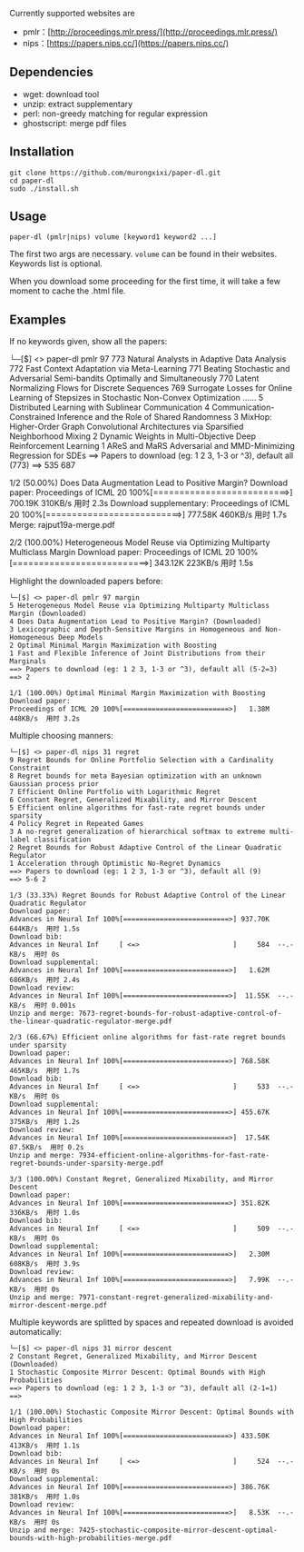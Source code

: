 Currently supported websites are

- pmlr：[http://proceedings.mlr.press/](http://proceedings.mlr.press/)
- nips：[https://papers.nips.cc/](https://papers.nips.cc/)

## Dependencies

- wget: download tool
- unzip: extract supplementary
- perl: non-greedy matching for regular expression
- ghostscript: merge pdf files

## Installation

```shell
git clone https://github.com/murongxixi/paper-dl.git
cd paper-dl
sudo ./install.sh
```

## Usage

```shell
paper-dl (pmlr|nips) volume [keyword1 keyword2 ...]
```

The first two args are necessary. `volume` can be found in their websites. Keywords list is optional.

When you download some proceeding for the first time, it will take a few moment to cache the .html file.

## Examples

If no keywords given, show all the papers:

└─[$] <> paper-dl pmlr 97
773 Natural Analysts in Adaptive Data Analysis
772 Fast Context Adaptation via Meta-Learning
771 Beating Stochastic and Adversarial Semi-bandits Optimally and Simultaneously
770 Latent Normalizing Flows for Discrete Sequences
769 Surrogate Losses for Online Learning of Stepsizes in Stochastic Non-Convex Optimization
……
5 Distributed Learning with Sublinear Communication
4 Communication-Constrained Inference and the Role of Shared Randomness
3 MixHop: Higher-Order Graph Convolutional Architectures via Sparsified Neighborhood Mixing
2 Dynamic Weights in Multi-Objective Deep Reinforcement Learning
1 AReS and MaRS Adversarial and MMD-Minimizing Regression for SDEs
==> Papers to download (eg: 1 2 3, 1-3 or ^3), default all (773)
==> 535 687

1/2 (50.00%) Does Data Augmentation Lead to Positive Margin?
Download paper:
Proceedings of ICML 20 100%[==========================>] 700.19K   310KB/s  用时 2.3s
Download supplementary:
Proceedings of ICML 20 100%[==========================>] 777.58K   460KB/s  用时 1.7s
Merge: rajput19a-merge.pdf

2/2 (100.00%) Heterogeneous Model Reuse via Optimizing Multiparty Multiclass Margin
Download paper:
Proceedings of ICML 20 100%[==========================>] 343.12K   223KB/s  用时 1.5s


Highlight the downloaded papers before:

```
└─[$] <> paper-dl pmlr 97 margin
5 Heterogeneous Model Reuse via Optimizing Multiparty Multiclass Margin (Downloaded)
4 Does Data Augmentation Lead to Positive Margin? (Downloaded)
3 Lexicographic and Depth-Sensitive Margins in Homogeneous and Non-Homogeneous Deep Models
2 Optimal Minimal Margin Maximization with Boosting
1 Fast and Flexible Inference of Joint Distributions from their Marginals
==> Papers to download (eg: 1 2 3, 1-3 or ^3), default all (5-2=3)
==> 2

1/1 (100.00%) Optimal Minimal Margin Maximization with Boosting
Download paper:
Proceedings of ICML 20 100%[==========================>]   1.38M   448KB/s  用时 3.2s
```

Multiple choosing manners:

```
└─[$] <> paper-dl nips 31 regret
9 Regret Bounds for Online Portfolio Selection with a Cardinality Constraint
8 Regret bounds for meta Bayesian optimization with an unknown Gaussian process prior
7 Efficient Online Portfolio with Logarithmic Regret
6 Constant Regret, Generalized Mixability, and Mirror Descent
5 Efficient online algorithms for fast-rate regret bounds under sparsity
4 Policy Regret in Repeated Games
3 A no-regret generalization of hierarchical softmax to extreme multi-label classification
2 Regret Bounds for Robust Adaptive Control of the Linear Quadratic Regulator
1 Acceleration through Optimistic No-Regret Dynamics
==> Papers to download (eg: 1 2 3, 1-3 or ^3), default all (9)
==> 5-6 2

1/3 (33.33%) Regret Bounds for Robust Adaptive Control of the Linear Quadratic Regulator
Download paper:
Advances in Neural Inf 100%[==========================>] 937.70K   644KB/s  用时 1.5s
Download bib:
Advances in Neural Inf     [ <=>                       ]     584  --.-KB/s  用时 0s
Download supplemental:
Advances in Neural Inf 100%[==========================>]   1.62M   686KB/s  用时 2.4s
Download review:
Advances in Neural Inf 100%[==========================>]  11.55K  --.-KB/s  用时 0.001s
Unzip and merge: 7673-regret-bounds-for-robust-adaptive-control-of-the-linear-quadratic-regulator-merge.pdf

2/3 (66.67%) Efficient online algorithms for fast-rate regret bounds under sparsity
Download paper:
Advances in Neural Inf 100%[==========================>] 768.58K   465KB/s  用时 1.7s
Download bib:
Advances in Neural Inf     [ <=>                       ]     533  --.-KB/s  用时 0s
Download supplemental:
Advances in Neural Inf 100%[==========================>] 455.67K   375KB/s  用时 1.2s
Download review:
Advances in Neural Inf 100%[==========================>]  17.54K  87.5KB/s  用时 0.2s
Unzip and merge: 7934-efficient-online-algorithms-for-fast-rate-regret-bounds-under-sparsity-merge.pdf

3/3 (100.00%) Constant Regret, Generalized Mixability, and Mirror Descent
Download paper:
Advances in Neural Inf 100%[==========================>] 351.82K   336KB/s  用时 1.0s
Download bib:
Advances in Neural Inf     [ <=>                       ]     509  --.-KB/s  用时 0s
Download supplemental:
Advances in Neural Inf 100%[==========================>]   2.30M   608KB/s  用时 3.9s
Download review:
Advances in Neural Inf 100%[==========================>]   7.99K  --.-KB/s  用时 0s
Unzip and merge: 7971-constant-regret-generalized-mixability-and-mirror-descent-merge.pdf
```

Multiple keywords are splitted by spaces and repeated download is avoided automatically:

```
└─[$] <> paper-dl nips 31 mirror descent
2 Constant Regret, Generalized Mixability, and Mirror Descent (Downloaded)
1 Stochastic Composite Mirror Descent: Optimal Bounds with High Probabilities
==> Papers to download (eg: 1 2 3, 1-3 or ^3), default all (2-1=1)
==>

1/1 (100.00%) Stochastic Composite Mirror Descent: Optimal Bounds with High Probabilities
Download paper:
Advances in Neural Inf 100%[==========================>] 433.50K   413KB/s  用时 1.1s
Download bib:
Advances in Neural Inf     [ <=>                       ]     524  --.-KB/s  用时 0s
Download supplemental:
Advances in Neural Inf 100%[==========================>] 386.76K   381KB/s  用时 1.0s
Download review:
Advances in Neural Inf 100%[==========================>]   8.53K  --.-KB/s  用时 0s
Unzip and merge: 7425-stochastic-composite-mirror-descent-optimal-bounds-with-high-probabilities-merge.pdf
```
